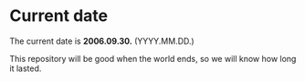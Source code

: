 # Current date

The current date is **2006.09.30.** (YYYY.MM.DD.)

This repository will be good when the world ends, so we will know how long it lasted.